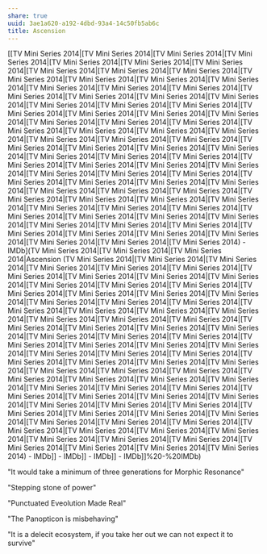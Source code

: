 ```yaml
---
share: true
uuid: 3ae1a620-a192-4dbd-93a4-14c50fb5ab6c
title: Ascension
---
```

[[TV Mini Series 2014|[TV Mini Series 2014|[TV Mini Series 2014|[TV Mini Series 2014|[TV Mini Series 2014|[TV Mini Series 2014|[TV Mini Series 2014|[TV Mini Series 2014|[TV Mini Series 2014|[TV Mini Series 2014|[TV Mini Series 2014|[TV Mini Series 2014|[TV Mini Series 2014|[TV Mini Series 2014|[TV Mini Series 2014|[TV Mini Series 2014|[TV Mini Series 2014|[TV Mini Series 2014|[TV Mini Series 2014|[TV Mini Series 2014|[TV Mini Series 2014|[TV Mini Series 2014|[TV Mini Series 2014|[TV Mini Series 2014|[TV Mini Series 2014|[TV Mini Series 2014|[TV Mini Series 2014|[TV Mini Series 2014|[TV Mini Series 2014|[TV Mini Series 2014|[TV Mini Series 2014|[TV Mini Series 2014|[TV Mini Series 2014|[TV Mini Series 2014|[TV Mini Series 2014|[TV Mini Series 2014|[TV Mini Series 2014|[TV Mini Series 2014|[TV Mini Series 2014|[TV Mini Series 2014|[TV Mini Series 2014|[TV Mini Series 2014|[TV Mini Series 2014|[TV Mini Series 2014|[TV Mini Series 2014|[TV Mini Series 2014|[TV Mini Series 2014|[TV Mini Series 2014|[TV Mini Series 2014|[TV Mini Series 2014|[TV Mini Series 2014|[TV Mini Series 2014|[TV Mini Series 2014|[TV Mini Series 2014|[TV Mini Series 2014|[TV Mini Series 2014|[TV Mini Series 2014|[TV Mini Series 2014|[TV Mini Series 2014|[TV Mini Series 2014|[TV Mini Series 2014|[TV Mini Series 2014|[TV Mini Series 2014|[TV Mini Series 2014|[TV Mini Series 2014|[TV Mini Series 2014|[TV Mini Series 2014|[TV Mini Series 2014|[TV Mini Series 2014|[TV Mini Series 2014|[TV Mini Series 2014|[TV Mini Series 2014|[TV Mini Series 2014|[TV Mini Series 2014|[TV Mini Series 2014|[TV Mini Series 2014|[TV Mini Series 2014|[TV Mini Series 2014|[TV Mini Series 2014|[TV Mini Series 2014) - IMDb](TV Mini Series 2014|[TV Mini Series 2014|[TV Mini Series 2014|Ascension (TV Mini Series 2014|[TV Mini Series 2014|[TV Mini Series 2014|[TV Mini Series 2014|[TV Mini Series 2014|[TV Mini Series 2014|[TV Mini Series 2014|[TV Mini Series 2014|[TV Mini Series 2014|[TV Mini Series 2014|[TV Mini Series 2014|[TV Mini Series 2014|[TV Mini Series 2014|[TV Mini Series 2014|[TV Mini Series 2014|[TV Mini Series 2014|[TV Mini Series 2014|[TV Mini Series 2014|[TV Mini Series 2014|[TV Mini Series 2014|[TV Mini Series 2014|[TV Mini Series 2014|[TV Mini Series 2014|[TV Mini Series 2014|[TV Mini Series 2014|[TV Mini Series 2014|[TV Mini Series 2014|[TV Mini Series 2014|[TV Mini Series 2014|[TV Mini Series 2014|[TV Mini Series 2014|[TV Mini Series 2014|[TV Mini Series 2014|[TV Mini Series 2014|[TV Mini Series 2014|[TV Mini Series 2014|[TV Mini Series 2014|[TV Mini Series 2014|[TV Mini Series 2014|[TV Mini Series 2014|[TV Mini Series 2014|[TV Mini Series 2014|[TV Mini Series 2014|[TV Mini Series 2014|[TV Mini Series 2014|[TV Mini Series 2014|[TV Mini Series 2014|[TV Mini Series 2014|[TV Mini Series 2014|[TV Mini Series 2014|[TV Mini Series 2014|[TV Mini Series 2014|[TV Mini Series 2014|[TV Mini Series 2014|[TV Mini Series 2014|[TV Mini Series 2014|[TV Mini Series 2014|[TV Mini Series 2014|[TV Mini Series 2014|[TV Mini Series 2014|[TV Mini Series 2014|[TV Mini Series 2014|[TV Mini Series 2014|[TV Mini Series 2014|[TV Mini Series 2014|[TV Mini Series 2014|[TV Mini Series 2014|[TV Mini Series 2014|[TV Mini Series 2014|[TV Mini Series 2014|[TV Mini Series 2014|[TV Mini Series 2014|[TV Mini Series 2014|[TV Mini Series 2014|[TV Mini Series 2014|[TV Mini Series 2014|[TV Mini Series 2014|[TV Mini Series 2014|[TV Mini Series 2014|[TV Mini Series 2014) - IMDb]] - IMDb]] - IMDb]] - IMDb]]%20-%20IMDb)

"It would take a minimum of three generations for Morphic Resonance"


"Stepping stone of power"

"Punctuated Eveolution Made Real"

"The Panopticon is misbehaving"

"It is a delecit ecosystem, if you take her out we can not expect it to survive"